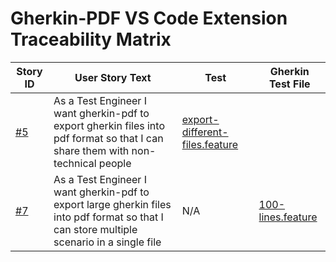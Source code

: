 # Gherkin-PDF VS Code Extension Traceability Matrix

| Story ID | User Story Text |  Test  |  Gherkin Test File   |
| --- | ---- | ---- | ---- |
| [#5 ](https://github.com/Pervomaiscaia/vscode-gherkin-pdf-testing/issues/5) | As a Test Engineer I want gherkin-pdf to export gherkin files into pdf format so that I can share them with non-technical people |  [export-different-files.feature](https://github.com/Pervomaiscaia/vscode-gherkin-pdf-testing/blob/main/tests/export-different-files.feature) |   |
| [#7 ](https://github.com/Pervomaiscaia/vscode-gherkin-pdf-testing/issues/7) | As a Test Engineer I want gherkin-pdf to export large gherkin files into pdf format so that I can store multiple scenario in a single file  |   N/A | [100-lines.feature](https://github.com/Pervomaiscaia/vscode-gherkin-pdf-testing/blob/main/test-data/exploratory/100-lines.feature) |
